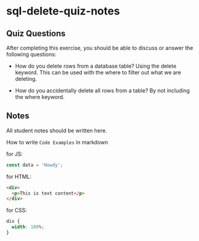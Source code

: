 # sql-delete-quiz-notes

## Quiz Questions

After completing this exercise, you should be able to discuss or answer the following questions:

- How do you delete rows from a database table?
  Using the delete keyword. This can be used with the where to filter out what we are deleting.

- How do you accidentally delete all rows from a table?
  By not including the where keyword.

## Notes

All student notes should be written here.

How to write `Code Examples` in markdown

for JS:

```javascript
const data = 'Howdy';
```

for HTML:

```html
<div>
  <p>This is text content</p>
</div>
```

for CSS:

```css
div {
  width: 100%;
}
```
